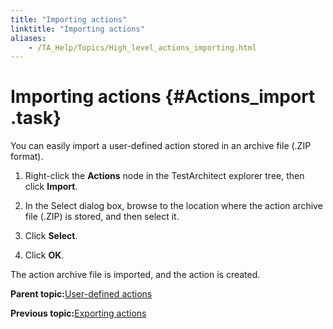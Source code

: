 ```yaml
--- 
title: "Importing actions"
linktitle: "Importing actions"
aliases: 
    - /TA_Help/Topics/High_level_actions_importing.html
---
```

# Importing actions {#Actions_import .task}

You can easily import a user-defined action stored in an archive file \(.ZIP format\).

1.  Right-click the **Actions** node in the TestArchitect explorer tree, then click **Import**.

2.  In the Select dialog box, browse to the location where the action archive file \(.ZIP\) is stored, and then select it.

3.  Click **Select**.

4.  Click **OK**.


The action archive file is imported, and the action is created.

**Parent topic:**[User-defined actions](../../reuse/reuse.High_level_actions.html)

**Previous topic:**[Exporting actions](../../TA_Help/Topics/High_level_actions_exporting.html)


